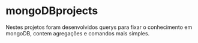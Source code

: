 # mongoDBprojects
Nestes projetos foram desenvolvidos querys para fixar o conhecimento em mongoDB, contem agregações e comandos mais simples.
